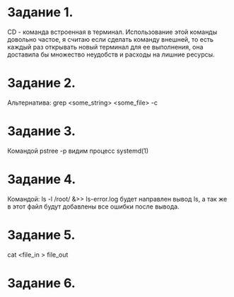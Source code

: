 Задание 1.
======================

CD - команда встроенная в терминал. Использование этой команды довольно частое, я считаю если сделать команду внешней, то есть каждый раз открывать новый терминал для ее выполнения, она доставила бы множество неудобств и расходы на лишние ресурсы.

Задание 2.
======================

Альтернатива:   grep <some_string> <some_file> -c

Задание 3.
====================== 

Командой pstree -p видим процесс systemd(1)

Задание 4.
===================== 

Командой: ls -l /root/ &>> ls-error.log   будет направлен вывод ls, а так же в этот файл будут добавлены все ошибки после вывода.

Задание 5.
====================

cat <file_in > file_out

Задание 6. 
===================

